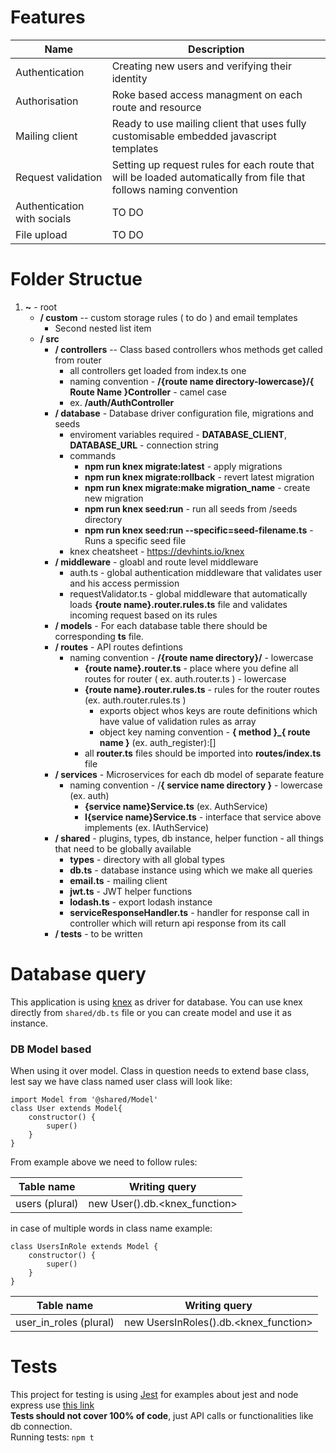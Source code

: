 # Features

|   Name         | Description |
| -------------- | ----------- | 
| Authentication | Creating new users and verifying their identity |
| Authorisation  | Roke based access managment on each route and resource |
| Mailing client | Ready to use mailing client that uses fully customisable                    embedded                            javascript templates |
| Request validation | Setting up request rules for each route that will be loaded                                  automatically from file that follows naming convention |
| Authentication with socials | TO DO |
| File upload | TO DO |


# Folder Structue 
1. **~** - root
     - **/ custom** -- custom storage rules ( to do ) and email templates
       - Second nested list item
     - **/ src**
       - **/ controllers** -- Class based controllers whos methods get called from router 
         - all controllers get loaded from index.ts one
         - naming convention - **/{route name directory-lowercase}/{ Route Name }Controller** - camel case 
         - ex. **/auth/AuthController**
       - **/ database** - Database driver configuration file, migrations and seeds
         - enviroment variables required - **DATABASE_CLIENT**, **DATABASE_URL** - connection string
         - commands
           - **npm run knex migrate:latest** - apply migrations
           - **npm run knex migrate:rollback** - revert latest migration
           - **npm run knex migrate:make migration_name** - create new migration
           - **npm run knex seed:run** - run all seeds from /seeds directory
           - **npm run knex seed:run --specific=seed-filename.ts** - Runs a specific seed file
          - knex cheatsheet - https://devhints.io/knex
       - **/ middleware** - gloabl and route level middleware
         - auth.ts - global authentication middleware that validates user and his access permission
         - requestValidator.ts - global middleware that automatically loads **{route name}.router.rules.ts**  file and validates incoming request based on its rules
       - **/ models** - For each database table there should be corresponding **ts** file.
       - **/ routes** - API routes defintions
         - naming convention - **/{route name directory}/** - lowercase
           - **{route name}.router.ts** - place where you define all routes for router ( ex. auth.router.ts ) - lowercase
           - **{route name}.router.rules.ts** - rules for the router routes (ex. auth.router.rules.ts )
             - exports object whos keys are route definitions which have value of validation rules as array
             - object key naming convention - **{ method }_{ route name }** (ex. auth_register):[] 
           -  all **router.ts** files should be imported into **routes/index.ts** file
       - **/ services** - Microservices for each db model of separate feature
         - naming convention - /**{ service name directory }** - lowercase  (ex. auth)
           - **{service name}Service.ts** (ex. AuthService)
           - **I{service name}Service.ts** - interface that service above implements (ex. IAuthService)
       - **/ shared** - plugins, types, db instance, helper function - all things that need to be globally available 
         - **types** - directory with all global types 
         - **db.ts** - database instance using which we make all queries
         - **email.ts** - mailing client 
         - **jwt.ts** - JWT helper functions
         - **lodash.ts** - export lodash instance
         - **serviceResponseHandler.ts**  - handler for response call in controller which will return api response from its call
       - **/ tests** - to be written
# Database query

This application is using [knex](https://knexjs.org/#Builder-knex) as driver for database. You can use knex directly
from `shared/db.ts` file or you can create model and use it as instance.

### DB Model based

When using it over model. Class in question needs to extend base class, lest say we have class named user class will
look like:

```
import Model from '@shared/Model'
class User extends Model{
    constructor() {
        super()
    }
}
```

From example above we need to follow rules:

| Table name     | Writing query                 |
| -------------- | ----------------------------- |
| users (plural) | new User().db.<knex_function> |

in case of multiple words in class name example:

```
class UsersInRole extends Model {
    constructor() {
        super()
    }
}
```

| Table name             | Writing query                         |
| ---------------------- | ------------------------------------- |
| user_in_roles (plural) | new UsersInRoles().db.<knex_function> |

# Tests

This project for testing is using [Jest](https://jestjs.io/docs/getting-started)
for examples about jest and node express
use [this link](https://www.albertgao.xyz/2017/05/24/how-to-test-expressjs-with-jest-and-supertest/) <br />
**Tests should not cover 100% of code**, just API calls or functionalities like
db connection.<br />
Running tests: `npm t`
